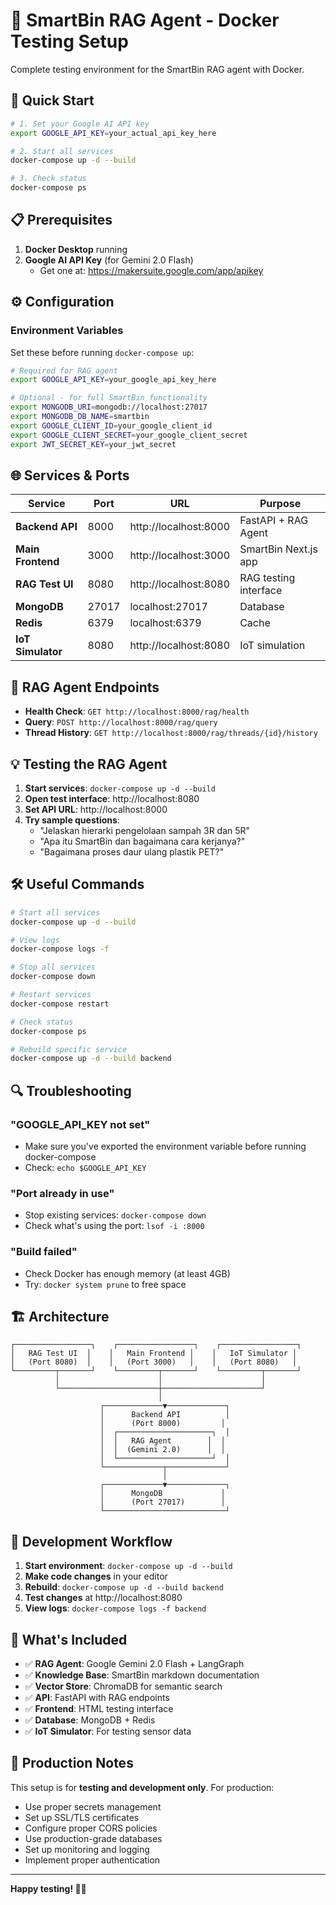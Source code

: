 # 🐳 SmartBin RAG Agent - Docker Testing Setup

Complete testing environment for the SmartBin RAG agent with Docker.

## 🚀 Quick Start

```bash
# 1. Set your Google AI API key
export GOOGLE_API_KEY=your_actual_api_key_here

# 2. Start all services
docker-compose up -d --build

# 3. Check status
docker-compose ps
```

## 📋 Prerequisites

1. **Docker Desktop** running
2. **Google AI API Key** (for Gemini 2.0 Flash)
   - Get one at: https://makersuite.google.com/app/apikey

## ⚙️ Configuration

### Environment Variables
Set these before running `docker-compose up`:

```bash
# Required for RAG agent
export GOOGLE_API_KEY=your_google_api_key_here

# Optional - for full SmartBin functionality
export MONGODB_URI=mongodb://localhost:27017
export MONGODB_DB_NAME=smartbin
export GOOGLE_CLIENT_ID=your_google_client_id
export GOOGLE_CLIENT_SECRET=your_google_client_secret
export JWT_SECRET_KEY=your_jwt_secret
```

## 🌐 Services & Ports

| Service | Port | URL | Purpose |
|---------|------|-----|---------|
| **Backend API** | 8000 | http://localhost:8000 | FastAPI + RAG Agent |
| **Main Frontend** | 3000 | http://localhost:3000 | SmartBin Next.js app |
| **RAG Test UI** | 8080 | http://localhost:8080 | RAG testing interface |
| **MongoDB** | 27017 | localhost:27017 | Database |
| **Redis** | 6379 | localhost:6379 | Cache |
| **IoT Simulator** | 8080 | http://localhost:8080 | IoT simulation |

## 🧠 RAG Agent Endpoints

- **Health Check**: `GET http://localhost:8000/rag/health`
- **Query**: `POST http://localhost:8000/rag/query`
- **Thread History**: `GET http://localhost:8000/rag/threads/{id}/history`

## 💡 Testing the RAG Agent

1. **Start services**: `docker-compose up -d --build`
2. **Open test interface**: http://localhost:8080
3. **Set API URL**: http://localhost:8000
4. **Try sample questions**:
   - "Jelaskan hierarki pengelolaan sampah 3R dan 5R"
   - "Apa itu SmartBin dan bagaimana cara kerjanya?"
   - "Bagaimana proses daur ulang plastik PET?"

## 🛠️ Useful Commands

```bash
# Start all services
docker-compose up -d --build

# View logs
docker-compose logs -f

# Stop all services
docker-compose down

# Restart services
docker-compose restart

# Check status
docker-compose ps

# Rebuild specific service
docker-compose up -d --build backend
```

## 🔍 Troubleshooting

### "GOOGLE_API_KEY not set"
- Make sure you've exported the environment variable before running docker-compose
- Check: `echo $GOOGLE_API_KEY`

### "Port already in use"
- Stop existing services: `docker-compose down`
- Check what's using the port: `lsof -i :8000`

### "Build failed"
- Check Docker has enough memory (at least 4GB)
- Try: `docker system prune` to free space

## 🏗️ Architecture

```
┌─────────────────┐    ┌─────────────────┐    ┌─────────────────┐
│   RAG Test UI  │    │   Main Frontend │    │   IoT Simulator │
│   (Port 8080)  │    │   (Port 3000)   │    │   (Port 8080)   │
└─────────┬───────┘    └─────────┬───────┘    └─────────┬───────┘
          │                      │                      │
          └──────────────────────┼──────────────────────┘
                                 │
                    ┌─────────────▼─────────────┐
                    │      Backend API          │
                    │      (Port 8000)         │
                    │  ┌─────────────────────┐  │
                    │  │   RAG Agent        │  │
                    │  │  (Gemini 2.0)      │  │
                    │  └─────────────────────┘  │
                    └─────────────┬─────────────┘
                                  │
                    ┌─────────────▼─────────────┐
                    │      MongoDB             │
                    │      (Port 27017)        │
                    └───────────────────────────┘
```

## 🔄 Development Workflow

1. **Start environment**: `docker-compose up -d --build`
2. **Make code changes** in your editor
3. **Rebuild**: `docker-compose up -d --build backend`
4. **Test changes** at http://localhost:8080
5. **View logs**: `docker-compose logs -f backend`

## 🎯 What's Included

- ✅ **RAG Agent**: Google Gemini 2.0 Flash + LangGraph
- ✅ **Knowledge Base**: SmartBin markdown documentation
- ✅ **Vector Store**: ChromaDB for semantic search
- ✅ **API**: FastAPI with RAG endpoints
- ✅ **Frontend**: HTML testing interface
- ✅ **Database**: MongoDB + Redis
- ✅ **IoT Simulator**: For testing sensor data

## 🚀 Production Notes

This setup is for **testing and development only**. For production:

- Use proper secrets management
- Set up SSL/TLS certificates
- Configure proper CORS policies
- Use production-grade databases
- Set up monitoring and logging
- Implement proper authentication

---

**Happy testing! 🧠✨**
